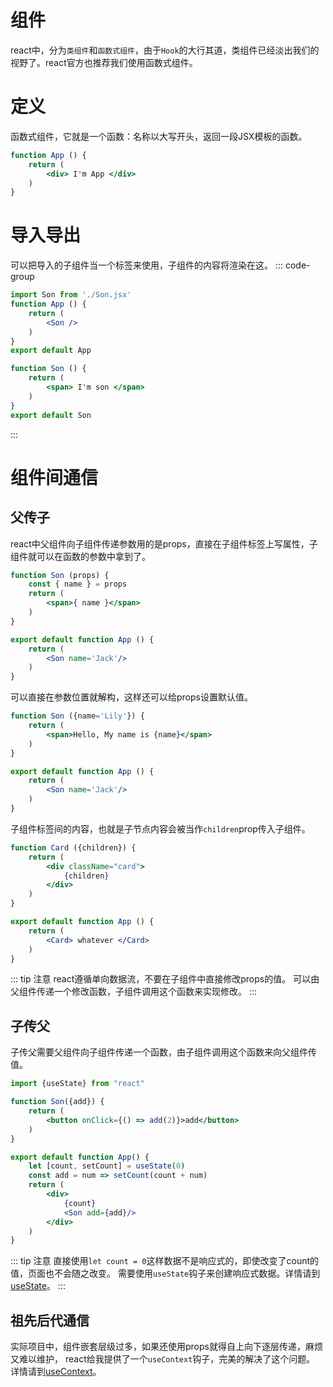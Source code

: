 # 组件
react中，分为`类组件`和`函数式组件`，由于`Hook`的大行其道，类组件已经淡出我们的视野了。react官方也推荐我们使用函数式组件。

# 定义
函数式组件，它就是一个函数：名称以大写开头，返回一段JSX模板的函数。
```jsx
function App () {
    return (
        <div> I'm App </div>
    )
}
```
# 导入导出
可以把导入的子组件当一个标签来使用，子组件的内容将渲染在这。
::: code-group
```jsx [App.jsx]
import Son from './Son.jsx'
function App () {
    return (
        <Son />
    )
}
export default App
```

```jsx [Son.jsx]
function Son () {
    return (
        <span> I'm son </span>
    )
}
export default Son
```
:::
# 组件间通信
## 父传子
react中父组件向子组件传递参数用的是props，直接在子组件标签上写属性，子组件就可以在函数的参数中拿到了。
```jsx
function Son (props) {
    const { name } = props
    return (
        <span>{ name }</span>
    )
}

export default function App () {
    return (
        <Son name='Jack'/>
    )
}
```
可以直接在参数位置就解构，这样还可以给props设置默认值。
```jsx
function Son ({name='Lily'}) {
    return (
        <span>Hello, My name is {name}</span>
    )
}

export default function App () {
    return (
        <Son name='Jack'/>
    )
}
```
子组件标签间的内容，也就是子节点内容会被当作`children`prop传入子组件。
```jsx
function Card ({children}) {
    return (
        <div className="card">
            {children}
        </div>
    )
}

export default function App () {
    return (
        <Card> whatever </Card>
    )
}
```
::: tip 注意
react遵循单向数据流，不要在子组件中直接修改props的值。
可以由父组件传递一个修改函数，子组件调用这个函数来实现修改。
:::

## 子传父
子传父需要父组件向子组件传递一个函数，由子组件调用这个函数来向父组件传值。

```jsx
import {useState} from "react"

function Son({add}) {
    return (
        <button onClick={() => add(2)}>add</button>
    )
}

export default function App() {
    let [count, setCount] = useState(0)
    const add = num => setCount(count + num)
    return (
        <div>
            {count}
            <Son add={add}/>
        </div>
    )
}
```
::: tip 注意
直接使用`let count = 0`这样数据不是响应式的，即使改变了count的值，页面也不会随之改变。
需要使用`useState`钩子来创建响应式数据。详情请到[useState](/Notes/React/Hooks#usestate)。
:::

## 祖先后代通信
实际项目中，组件嵌套层级过多，如果还使用props就得自上向下逐层传递，麻烦又难以维护，
react给我提供了一个`useContext`钩子，完美的解决了这个问题。
详情请到[useContext](/Notes/React/Hooks#usecontext)。
